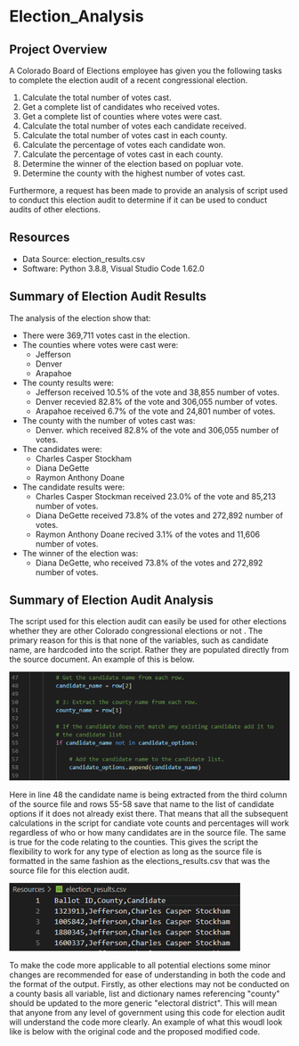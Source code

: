 # Election_Analysis

## Project Overview 
A Colorado Board of Elections employee has given you the following tasks to complete the election audit of a recent congressional election.

1. Calculate the total number of votes cast.
2. Get a complete list of candidates who received votes.
3. Get a complete list of counties where votes were cast.
4. Calculate the total number of votes each candidate received.
5. Calculate the total number of votes cast in each county.
6. Calculate the percentage of votes each candidate won.
7. Calculate the percentage of votes cast in each county.
8. Determine the winner of the election based on popluar vote.
9. Determine the county with the highest number of votes cast.

Furthermore, a request has been made to provide an analysis of script used to conduct this election audit to determine if it can be used to conduct audits of other elections. 

## Resources
- Data Source: election_results.csv
- Software: Python 3.8.8, Visual Studio Code 1.62.0

## Summary of Election Audit Results
The analysis of the election show that:
 - There were 369,711 votes cast in the election.
 - The counties where votes were cast were:
    - Jefferson
    - Denver
    - Arapahoe
 - The county results were:
    - Jefferson received 10.5% of the vote and 38,855 number of votes.
    - Denver recevied 82.8% of the vote and 306,055 number of votes.
    - Arapahoe received 6.7% of the vote and 24,801 number of votes.
 - The county with the number of votes cast was:
    - Denver. which received 82.8% of the vote and 306,055 number of votes.
 - The candidates were:
    - Charles Casper Stockham
    - Diana DeGette
    - Raymon Anthony Doane
 - The candidate results were:
    - Charles Casper Stockman received 23.0% of the vote and 85,213 number of votes.
    - Diana DeGette received 73.8% of the votes and 272,892 number of votes.
    - Raymon Anthony Doane recived 3.1% of the votes and 11,606 number of votes.
 - The winner of the election was:
    - Diana DeGette, who received 73.8% of the votes and 272,892 number of votes.

## Summary of Election Audit Analysis
The script used for this election audit can easily be used for other elections whether they are other Colorado congressional elections or not . The primary reason for this is that none of the variables, such as candidate name, are hardcoded into the script. Rather they are populated directly from the source document. An example of this is below.

![Candidate Name Script](./Resources/candidate_name_script.png)

Here in line 48 the candidate name is being extracted from the third column of the source file and rows 55-58 save that name to the list of candidate options if it does not already exist there. That means that all the subsequent calculations in the script for candiate vote counts and percentages will work regardless of who or how many candidates are in the source file. The same is true for the code relating to the counties. This gives the script the flexibility to work for any type of election as long as the source file is formatted in the same fashion as the elections_results.csv that was the source file for this election audit.

![Election Results Source](./Resources/election_results_source.png)

To make the code more applicable to all potential elections some minor changes are recommended for ease of understanding in both the code and the format of the output. Firstly, as other elections may not be conducted on a county basis all variable, list and dictionary names referencing "county" should be updated to the more generic "electoral district". This will mean that anyone from any level of government using this code for election audit will understand the code more clearly. An example of what this woudl look like is below with the original code and the proposed modified code. 

